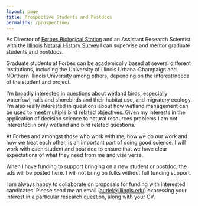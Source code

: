 ```yaml
---
layout: page
title: Prospective Students and Postdocs
permalink: /prospective/
---
```


As Director of [Forbes Biological Station](https://www.inhs.illinois.edu/fieldstations/forbes/) and an Assistant Research Scientist with the [Illinois Natural History Survey](https://www.inhs.illinois.edu/) I can supervise and mentor graduate students and postdocs. 

Graduate students at Forbes can be academically based at several different institutions, including the University of Illinois Urbana-Champaign and NOrthern Illinois University among others, depending on the interest/needs of the student and project.  

I'm broadly interested in questions about wetland birds, especially waterfowl, rails and shorebirds and their habitat use, and migratory ecology. I'm also really interested in questions about how wetland management can be used to meet multiple bird related objectives. Given my interests in the application of decision science to natural resources problems I am not interested in only wetland and bird related questions. 

At Forbes and amongst those who work with me, how we do our work and how we treat each other, is an important part of doing good science. I will work with each student and post doc to ensure that we have clear expectations of what they need from me and vise versa. 

When I have funding to support bringing on a new student or postdoc, the ads will be posted here. I will not bring on folks without full funding support. 

I am always happy to collaborate on proposals for funding with interested candidates. Please send me an email (auriel@illinois.edu) expressing your interest in a particular research question, along with your CV.
